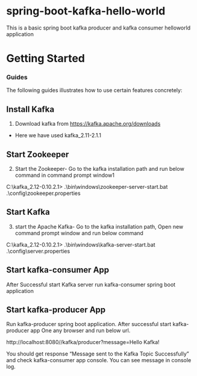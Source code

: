 # spring-boot-kafka-hello-world
This is a basic spring boot kafka producer and kafka consumer helloworld application

# Getting Started

### Guides
The following guides illustrates how to use certain features concretely:

## Install Kafka

1. Download kafka from https://kafka.apache.org/downloads
  - Here we have used kafka_2.11-2.1.1
## Start Zookeeper

2. Start the Zookeeper- Go to the kafka installation path and run below command in command prompt window1

C:\kafka_2.12-0.10.2.1>   .\bin\windows\zookeeper-server-start.bat .\config\zookeeper.properties

## Start Kafka

3. start the Apache Kafka- Go to the kafka installation path, Open new command prompt window 
   and run below command

C:\kafka_2.12-0.10.2.1>   .\bin\windows\kafka-server-start.bat .\config\server.properties

## Start kafka-consumer App

After Successful start Kafka server run kafka-consumer spring boot application

## Start kafka-producer App

Run kafka-producer spring boot application. After successful start kafka-producer app
One any browser and run below url.

http://localhost:8080//kafka/producer?message=Hello Kafka!

You should get response “Message sent to the Kafka Topic Successfully” and check kafka-consumer app console. You can see message in console log. 





